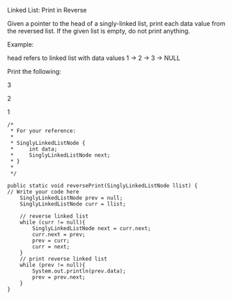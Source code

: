 Linked List: Print in Reverse

Given a pointer to the head of a singly-linked list, print each data value from the reversed list. If the given list is empty, do not print anything.

Example:

head refers to linked list with data values 1 -> 2 -> 3 -> NULL

Print the following:

3

2

1



    /*
     * For your reference:
     *
     * SinglyLinkedListNode {
     *     int data;
     *     SinglyLinkedListNode next;
     * }
     *
     */

    public static void reversePrint(SinglyLinkedListNode llist) {
    // Write your code here
        SinglyLinkedListNode prev = null;
        SinglyLinkedListNode curr = llist;
        
        // reverse linked list
        while (curr != null){
            SinglyLinkedListNode next = curr.next;
            curr.next = prev;
            prev = curr;
            curr = next;
        }
        // print reverse linked list
        while (prev != null){
            System.out.println(prev.data);
            prev = prev.next;  
        }
    }



